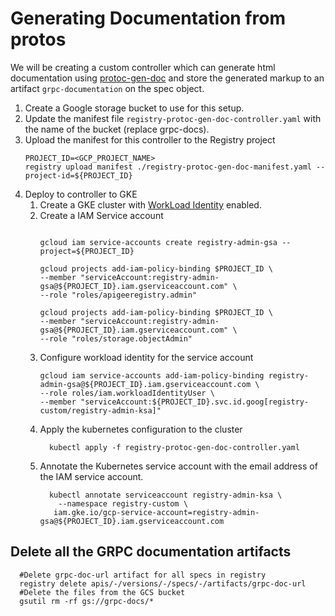 # Generating Documentation from protos

We will be creating a custom controller which can generate html documentation
using [protoc-gen-doc](https://github.com/pseudomuto/protoc-gen-doc) and store
the generated markup to an artifact `grpc-documentation` on the spec object.

1. Create a Google storage bucket to use for this setup.
2. Update the manifest file `registry-protoc-gen-doc-controller.yaml` with the
   name of the bucket (replace grpc-docs).
3. Upload the manifest for this controller to the Registry project
   ```
   PROJECT_ID=<GCP_PROJECT_NAME>
   registry upload manifest ./registry-protoc-gen-doc-manifest.yaml --project-id=${PROJECT_ID}
   ```
4. Deploy to controller to GKE
    1. Create a GKE cluster
       with [WorkLoad Identity](https://cloud.google.com/kubernetes-engine/docs/how-to/workload-identity)
       enabled.
    2. Create a IAM Service account
       ```shell
     
       gcloud iam service-accounts create registry-admin-gsa --project=${PROJECT_ID}
       
       gcloud projects add-iam-policy-binding $PROJECT_ID \
       --member "serviceAccount:registry-admin-gsa@${PROJECT_ID}.iam.gserviceaccount.com" \
       --role "roles/apigeeregistry.admin"
       
       gcloud projects add-iam-policy-binding $PROJECT_ID \
       --member "serviceAccount:registry-admin-gsa@${PROJECT_ID}.iam.gserviceaccount.com" \
       --role "roles/storage.objectAdmin"
       ```
    3. Configure workload identity for the service account
          ```
          gcloud iam service-accounts add-iam-policy-binding registry-admin-gsa@${PROJECT_ID}.iam.gserviceaccount.com \
          --role roles/iam.workloadIdentityUser \
          --member "serviceAccount:${PROJECT_ID}.svc.id.goog[registry-custom/registry-admin-ksa]"
       
          ``` 
    4. Apply the kubernetes configuration to the cluster
       ```
         kubectl apply -f registry-protoc-gen-doc-controller.yaml
       ```
    5. Annotate the Kubernetes service account with the email address of the IAM
       service account.
       ```
         kubectl annotate serviceaccount registry-admin-ksa \
           --namespace registry-custom \
          iam.gke.io/gcp-service-account=registry-admin-gsa@${PROJECT_ID}.iam.gserviceaccount.com
       ```

## Delete all the GRPC documentation artifacts

```shell
  #Delete grpc-doc-url artifact for all specs in registry 
  registry delete apis/-/versions/-/specs/-/artifacts/grpc-doc-url
  #Delete the files from the GCS bucket
  gsutil rm -rf gs://grpc-docs/*
```